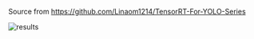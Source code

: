 Source from https://github.com/Linaom1214/TensorRT-For-YOLO-Series

![results](https://user-images.githubusercontent.com/45326995/186984707-d53ec55b-69b3-49ab-8f7c-afe9c7f880b4.gif)
